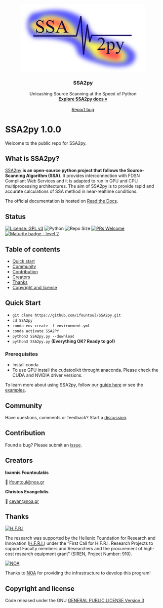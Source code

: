 <p align="center">
  <a href="">
    <img src="logo.jpg" width="400" alt="SSA2py logo">
  </a>
</p>

<h3 align="center">SSA2py</h3>

<p align="center">
   Unleashing Source Scanning at the Speed of Python
  <br>
  <a href=""><strong>Explore SSA2py docs »</strong></a>
  <br>
  <br>
  <a href="">Report bug</a>
</p>


# SSA2py 1.0.0

Welcome to the public repo for SSA2py.

## What is SSA2py?

[SSA2py]() **is an open-source python project that follows the Source-Scanning Algorithm (SSA)**.
It provides interconnection with FDSN Compliant Web Services and it is adapted to run in GPU and CPU multiprocessing architectures. 
The aim of SSA2py is to provide rapid and accurate calculations of SSA method in near-realtime conditions.

The official documentation is hosted on [Read the Docs](https://ssa2py.readthedocs.io/en/latest/).

## Status

[![License: GPL v3](https://img.shields.io/badge/License-GPLv3-blue.svg)](https://www.gnu.org/licenses/gpl-3.0)
![Python](https://img.shields.io/badge/python-3.10-blue.svg)
![Repo Size](https://img.shields.io/github/repo-size/Sulstice/global-chem)
[![PRs Welcome](https://img.shields.io/badge/PRs-welcome-brightgreen.svg?style=flat-square)](http://makeapullrequest.com)
[![Maturity badge - level 2](https://img.shields.io/badge/Maturity-Level%202%20--%20First%20Release-yellowgreen.svg)](https://github.com/tophat/getting-started/blob/master/scorecard.md)

## Table of contents

- [Quick start](#quick-start)
- [Community](#community)
- [Contribution](#contribution)
- [Creators](#creators)
- [Thanks](#thanks)
- [Copyright and license](#copyright-and-license)


## Quick Start
- `git clone https://github.com/ifountoul/SSA2py.git`
- `cd SSA2py`
- `conda env create -f environment.yml`
- `conda activate SSA2PY`
- `python3 SSA2py.py --download`
- `python3 SSA2py.py` **(Everything OK? Ready to go!)**

### Prerequisites
- Install conda
- To use GPU install the cudatoolkit throught anaconda. Please check the CUDA and NVIDIA driver versions.

To learn more about using SSA2py, follow our [guide here](https://ssa2py.readthedocs.io/en/latest/) or see the [examples](https://ssa2py.readthedocs.io/en/latest/applications.html).

## Community

Have questions, comments or feedback? Start a [discussion](https://github.com/ifountoul/SSA2py/discussions).

## Contribution

Found a bug? Please submit an [issue](https://github.com/ifountoul/SSA2py/issues).

## Creators

**Ioannis Fountoulakis**

:email: ifountoul@noa.gr

**Christos Evangelidis**

:email: cevan@noa.gr


## Thanks 

<a href="https://www.elidek.gr/en/homepage/">
  <img src="https://www.elidek.gr/wp-content/themes/elidek/images/elidek_logo_en.png" alt="H.F.R.I" width="310" height="90">
</a>

The research was supported by the Hellenic Foundation for Research and Innovation ([H.F.R.I.](https://www.elidek.gr/en/homepage/)) under the 
“First Call for H.F.R.I. Research Projects to support Faculty members and Researchers and the procurement of high-cost research equipment grant” (SIREN, Project Number: 910).

<a href="https://www.noa.gr/en/">
  <img src="https://www.noa.gr/wp-content/uploads/2019/12/noa_logo.svg" alt="NOA" width="110" height="110">
</a>

Thanks to [NOA](https://www.noa.gr/en/) for providing the infrastructure to develop this program!

## Copyright and license

Code released under the GNU [GENERAL PUBLIC LICENSE Version 3](https://github.com/ifountoul/SSA2py-Ghost/blob/master/LICENSE)
